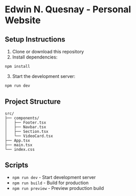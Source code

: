 # Edwin N. Quesnay - Personal Website

## Setup Instructions

1. Clone or download this repository
2. Install dependencies:
```bash
npm install
```
3. Start the development server:
```bash
npm run dev
```

## Project Structure

```
src/
├── components/
│   ├── Footer.tsx
│   ├── Navbar.tsx
│   ├── Section.tsx
│   └── VideoCard.tsx
├── App.tsx
├── main.tsx
└── index.css
```

## Scripts

- `npm run dev` - Start development server
- `npm run build` - Build for production
- `npm run preview` - Preview production build